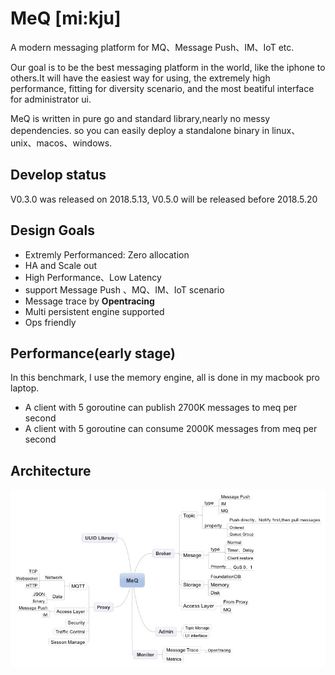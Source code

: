 # MeQ [mi:kju]

A modern messaging platform for MQ、Message Push、IM、IoT etc.

Our goal is to be the best messaging platform in the world, like the iphone to others.It will have the easiest way for using, the extremely high performance, fitting for  diversity scenario, and the most beatiful interface for administrator ui.

MeQ is written in pure go and standard library,nearly no messy dependencies. so you can easily deploy a standalone binary in linux、unix、macos、windows.



Develop status
---
V0.3.0 was released on 2018.5.13, V0.5.0 will be released before 2018.5.20

Design Goals
------------
- Extremly Performanced: Zero allocation
- HA and Scale out
- High Performance、Low Latency
- support Message Push 、MQ、IM、IoT scenario
- Message trace by **Opentracing**
- Multi persistent engine supported
- Ops friendly
 

Performance(early stage)
-------------
In this benchmark, I use the memory engine, all is done in my macbook pro laptop.
- A client with 5 goroutine can publish 2700K messages to meq per second
- A client with 5 goroutine can consume 2000K messages from meq per second

Architecture
------------

![](MeQ.jpeg)


